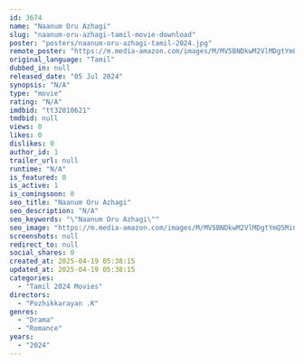 ```yaml
---
id: 3674
name: "Naanum Oru Azhagi"
slug: "naanum-oru-azhagi-tamil-movie-download"
poster: "posters/naanum-oru-azhagi-tamil-2024.jpg"
remote_poster: "https://m.media-amazon.com/images/M/MV5BNDkwM2VlMDgtYmQ5Mi00MzJlLWJlNDctZTFlNjg3ZDI2MGFhXkEyXkFqcGc@._V1_SX300.jpg"
original_language: "Tamil"
dubbed_in: null
released_date: "05 Jul 2024"
synopsis: "N/A"
type: "movie"
rating: "N/A"
imdbid: "tt32810621"
tmdbid: null
views: 0
likes: 0
dislikes: 0
author_id: 1
trailer_url: null
runtime: "N/A"
is_featured: 0
is_active: 1
is_comingsoon: 0
seo_title: "Naanum Oru Azhagi"
seo_description: "N/A"
seo_keywords: "\"Naanum Oru Azhagi\""
seo_image: "https://m.media-amazon.com/images/M/MV5BNDkwM2VlMDgtYmQ5Mi00MzJlLWJlNDctZTFlNjg3ZDI2MGFhXkEyXkFqcGc@._V1_SX300.jpg"
screenshots: null
redirect_to: null
social_shares: 0
created_at: 2025-04-19 05:38:15
updated_at: 2025-04-19 05:38:15
categories:
  - "Tamil 2024 Movies"
directors:
  - "Pozhikkarayan .K"
genres:
  - "Drama"
  - "Romance"
years:
  - "2024"
---
```

